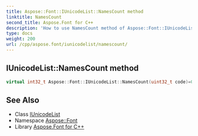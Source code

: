 ```yaml
---
title: Aspose::Font::IUnicodeList::NamesCount method
linktitle: NamesCount
second_title: Aspose.Font for C++
description: 'How to use NamesCount method of Aspose::Font::IUnicodeList class in C++.'
type: docs
weight: 200
url: /cpp/aspose.font/iunicodelist/namescount/
---
```

## IUnicodeList::NamesCount method




```cpp
virtual int32_t Aspose::Font::IUnicodeList::NamesCount(uint32_t code)=0
```

## See Also

* Class [IUnicodeList](../)
* Namespace [Aspose::Font](../../)
* Library [Aspose.Font for C++](../../../)
